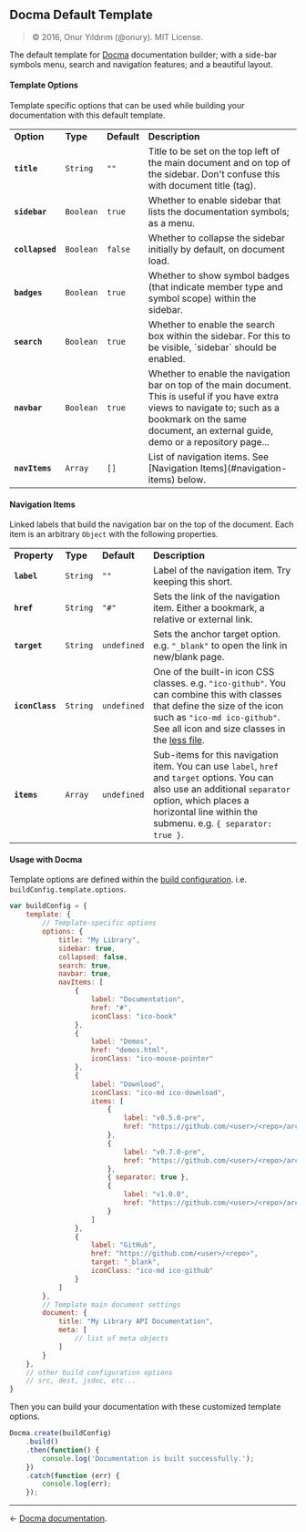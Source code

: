 ## Docma Default Template

> © 2016, Onur Yıldırım (@onury). MIT License.

The default template for [Docma][docma] documentation builder; with a side-bar symbols menu, search and navigation features; and a beautiful layout.

#### Template Options

Template specific options that can be used while building your documentation with this default template.

<table>
    <tr>
        <td><b>Option</b></td>
        <td><b>Type</b></td>
        <td><b>Default</b></td>
        <td><b>Description</b></td>
    </tr>
    <tr>
        <td><code><b>title</b></code></td>
        <td><code>String</code></td>
        <td><code>""</code></td>
        <td>
            Title to be set on the top left of the main document and on top of the sidebar. Don't confuse this with document title (tag).
        </td>
    </tr>
    <tr>
        <td><code><b>sidebar</b></code></td>
        <td><code>Boolean</code></td>
        <td><code>true</code></td>
        <td>
            Whether to enable sidebar that lists the documentation symbols; as a menu.
        </td>
    </tr>
    <tr>
        <td><code><b>collapsed</b></code></td>
        <td><code>Boolean</code></td>
        <td><code>false</code></td>
        <td>
            Whether to collapse the sidebar initially by default, on document load.
        </td>
    </tr>
    <tr>
        <td><code><b>badges</b></code></td>
        <td><code>Boolean</code></td>
        <td><code>true</code></td>
        <td>
            Whether to show symbol badges (that indicate member type and symbol scope) within the sidebar.
        </td>
    </tr>
    <tr>
        <td><code><b>search</b></code></td>
        <td><code>Boolean</code></td>
        <td><code>true</code></td>
        <td>
            Whether to enable the search box within the sidebar. For this to be visible, `sidebar` should be enabled.
        </td>
    </tr>
    <tr>
        <td><code><b>navbar</b></code></td>
        <td><code>Boolean</code></td>
        <td><code>true</code></td>
        <td>
            Whether to enable the navigation bar on top of the main document. This is useful if you have extra views to navigate to; such as a bookmark on the same document, an external guide, demo or a repository page...
        </td>
    </tr>
    <tr>
        <td><code><b>navItems</b></code></td>
        <td><code>Array</code></td>
        <td><code>[]</code></td>
        <td>
            List of navigation items. See [Navigation Items](#navigation-items) below.
        </td>
    </tr>
</table>

#### Navigation Items

Linked labels that build the navigation bar on the top of the document. Each item is an arbitrary <code>Object</code> with the following properties.

<table>
    <tr>
        <td><b>Property</b></td>
        <td><b>Type</b></td>
        <td><b>Default</b></td>
        <td><b>Description</b></td>
    </tr>
    <tr>
        <td><code><b>label</b></code></td>
        <td><code>String</code></td>
        <td><code>""</code></td>
        <td>
            Label of the navigation item. Try keeping this short.
        </td>
    </tr>
    <tr>
        <td><code><b>href</b></code></td>
        <td><code>String</code></td>
        <td><code>"#"</code></td>
        <td>
            Sets the link of the navigation item. Either a bookmark, a relative or external link.
        </td>
    </tr>
    <tr>
        <td><code><b>target</b></code></td>
        <td><code>String</code></td>
        <td><code>undefined</code></td>
        <td>
            Sets the anchor target option. e.g. <code>"&#x5F;blank"</code> to open the link in new/blank page.
        </td>
    </tr>
    <tr>
        <td><code><b>iconClass</b></code></td>
        <td><code>String</code></td>
        <td><code>undefined</code></td>
        <td>
            One of the built-in icon CSS classes. e.g. <code>"ico-github"</code>. You can combine this with classes that define the size of the icon such as <code>"ico-md ico-github"</code>. See all icon and size classes in the <a href="https://github.com/onury/docma/blob/master/templates/default/less/icomoon.less">less file</a>.
        </td>
    </tr>
    <tr>
        <td><code><b>items</b></code></td>
        <td><code>Array</code></td>
        <td><code>undefined</code></td>
        <td>
            Sub-items for this navigation item. You can use <code>label</code>, <code>href</code> and <code>target</code> options. You can also use an additional <code>separator</code> option, which places a horizontal line within the submenu. e.g. <code>{ separator: true }</code>.
        </td>
    </tr>
</table>

#### Usage with Docma

Template options are defined within the [build configuration][build-config]. i.e. `buildConfig.template.options`.

```js
var buildConfig = {
    template: {
        // Template-specific options
        options: {
            title: "My Library",
            sidebar: true,
            collapsed: false,
            search: true,
            navbar: true,
            navItems: [
                {
                    label: "Documentation",
                    href: "#",
                    iconClass: "ico-book"
                },
                {
                    label: "Demos",
                    href: "demos.html",
                    iconClass: "ico-mouse-pointer"
                },
                {
                    label: "Download",
                    iconClass: "ico-md ico-download",
                    items: [
                        {
                            label: "v0.5.0-pre",
                            href: "https://github.com/<user>/<repo>/archive/v0.5.0-pre.zip"
                        },
                        {
                            label: "v0.7.0-pre",
                            href: "https://github.com/<user>/<repo>/archive/v0.7.0-pre.zip"
                        },
                        { separator: true },
                        {
                            label: "v1.0.0",
                            href: "https://github.com/<user>/<repo>/archive/v1.0.0.zip"
                        }
                    ]
                },
                {
                    label: "GitHub",
                    href: "https://github.com/<user>/<repo>",
                    target: "_blank",
                    iconClass: "ico-md ico-github"
                }
            ]
        },
        // Template main document settings
        document: {
            title: "My Library API Documentation",
            meta: [
                // list of meta objects
            ]
        }
    },
    // other build configuration options
    // src, dest, jsdoc, etc...
}
```
Then you can build your documentation with these customized template options.
```js
Docma.create(buildConfig)
    .build()
    .then(function() {
        console.log('Documentation is built successfully.');
    })
    .catch(function (err) {
        console.log(err);
    });
```

---

← [Docma documentation][docma].

[docma]:https://github.com/onury/docma
[build-config]:https://github.com/onury/docma#build-configuration
